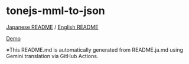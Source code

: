 # tonejs-mml-to-json

[Japanese README](README.ja.md) / [English README](README.md)

[Demo](https://cat2151.github.io/tonejs-mml-to-json/index.html)

※This README.md is automatically generated from README.ja.md using Gemini translation via GitHub Actions.
